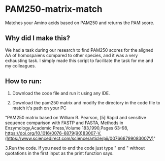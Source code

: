 # PAM250-matrix-match
Matches your Amino acids based on PAM250 and returns the PAM score.

## Why did I make this?

We had a task during our research to find PAM250 scores for the aligned AA of homospaiens compared to other species, and it was a very exhausting task. I simply made this script to facilitate the task for me and my colleagues.

## How to run:

1. Download the code file and run it using any IDE.

2. Download the pam250 matrix and modify the directory in the code file to match it's path on your PC

"PAM250 matrix based on William R. Pearson, [5] Rapid and sensitive sequence comparison with FASTP and FASTA, Methods in Enzymology,Academic Press,Volume 183,1990,Pages 63-98, https://doi.org/10.1016/0076-6879(90)83007-V.(https://www.sciencedirect.com/science/article/pii/007668799083007V)"

3.Run the code.
  If you need to end the code just type " end " without quotations in the first input as the print function says.

